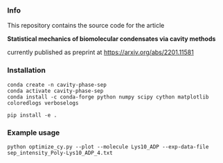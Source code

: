 ### Info
This repository contains the source code for the article 

**Statistical mechanics of biomolecular condensates via cavity methods**

currently published as preprint at https://arxiv.org/abs/2201.11581


### Installation

```
conda create -n cavity-phase-sep
conda activate cavity-phase-sep
conda install -c conda-forge python numpy scipy cython matplotlib coloredlogs verboselogs

pip install -e .
```

### Example usage
```
python optimize_cy.py --plot --molecule Lys10_ADP --exp-data-file sep_intensity_Poly-Lys10_ADP_4.txt
```
